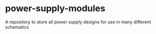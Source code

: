 # power-supply-modules
A repository to store all power supply designs for use in many different schematics
